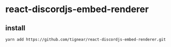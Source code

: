 # react-discordjs-embed-renderer
## install
```
yarn add https://github.com/tignear/react-discordjs-embed-renderer.git
```
